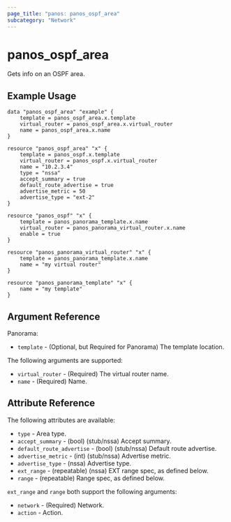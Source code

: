 ```yaml
---
page_title: "panos: panos_ospf_area"
subcategory: "Network"
---
```


# panos_ospf_area

Gets info on an OSPF area.


## Example Usage

```hcl
data "panos_ospf_area" "example" {
    template = panos_ospf_area.x.template
    virtual_router = panos_ospf_area.x.virtual_router
    name = panos_ospf_area.x.name
}

resource "panos_ospf_area" "x" {
    template = panos_ospf.x.template
    virtual_router = panos_ospf.x.virtual_router
    name = "10.2.3.4"
    type = "nssa"
    accept_summary = true
    default_route_advertise = true
    advertise_metric = 50
    advertise_type = "ext-2"
}

resource "panos_ospf" "x" {
    template = panos_panorama_template.x.name
    virtual_router = panos_panorama_virtual_router.x.name
    enable = true
}

resource "panos_panorama_virtual_router" "x" {
    template = panos_panorama_template.x.name
    name = "my virtual router"
}       

resource "panos_panorama_template" "x" {
    name = "my template"
}
```


## Argument Reference

Panorama:

* `template` - (Optional, but Required for Panorama) The template location.

The following arguments are supported:

* `virtual_router` - (Required) The virtual router name.
* `name` - (Required) Name.

## Attribute Reference

The following attributes are available:

* `type` - Area type.
* `accept_summary` - (bool) (stub/nssa) Accept summary.
* `default_route_advertise` - (bool) (stub/nssa) Default route advertise.
* `advertise_metric` - (int) (stub/nssa) Advertise metric.
* `advertise_type` - (nssa) Advertise type.
* `ext_range` - (repeatable) (nssa) EXT range spec, as defined below.
* `range` - (repeatable) Range spec, as defined below.

`ext_range` and `range` both support the following arguments:

* `network` - (Required) Network.
* `action` - Action.
